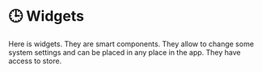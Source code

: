 # :clock3: Widgets

Here is widgets. They are smart components. They allow to change some system settings and can be placed in any place in
the app. They have access to store.

